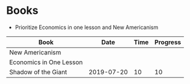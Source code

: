# Books

- Prioritize Economics in one lesson and New Americanism

| Book | Date | Time | Progress |
|------|------|------|----------|
| New Americanism |
| Economics in One Lesson |
| Shadow of the Giant | 2019-07-20 | 10 | 10 |
